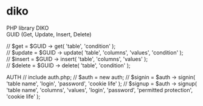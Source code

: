 # diko
PHP library DIKO <br/>
GUID (Get, Update, Insert, Delete)  <br/>

// $get = $GUID -> get( 'table', 'condition' );<br/>
// $update = $GUID -> update( 'table', 'columns', 'values', 'condition' );<br/>
// $insert = $GUID -> insert( 'table', 'columns', 'values' ); <br/>
// $delete = $GUID -> delete( 'table', 'condition' );<br/>

AUTH
// include auth.php;
// $auth = new auth;
// $signin = $auth -> signin( 'table name', 'login', 'password', 'cookie life' );
// $signup = $auth -> signup( 'table name', 'columns', 'values', 'login', 'password', 'permitted protection', 'cookie life' );
